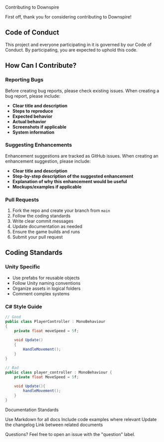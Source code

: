  Contributing to Downspire

First off, thank you for considering contributing to Downspire! 

## Code of Conduct

This project and everyone participating in it is governed by our Code of Conduct. By participating, you are expected to uphold this code.

## How Can I Contribute?

### Reporting Bugs

Before creating bug reports, please check existing issues. When creating a bug report, please include:

- **Clear title and description**
- **Steps to reproduce**
- **Expected behavior**
- **Actual behavior**
- **Screenshots if applicable**
- **System information**

### Suggesting Enhancements

Enhancement suggestions are tracked as GitHub issues. When creating an enhancement suggestion, please include:

- **Clear title and description**
- **Step-by-step description of the suggested enhancement**
- **Explanation of why this enhancement would be useful**
- **Mockups/examples if applicable**

### Pull Requests

1. Fork the repo and create your branch from `main`
2. Follow the coding standards
3. Write clear commit messages
4. Update documentation as needed
5. Ensure the game builds and runs
6. Submit your pull request

## Coding Standards

### Unity Specific
- Use prefabs for reusable objects
- Follow Unity naming conventions
- Organize assets in logical folders
- Comment complex systems

### C# Style Guide
```csharp
// Good
public class PlayerController : MonoBehaviour
{
    private float moveSpeed = 5f;
    
    void Update()
    {
        HandleMovement();
    }
}

// Bad
public class player_controller : MonoBehaviour {
    private float MoveSpeed = 5f;
    
    void Update(){
        handleMovement();
    }
}
```
Documentation Standards

Use Markdown for all docs
Include code examples where relevant
Update the changelog
Link between related documents

Questions?
Feel free to open an issue with the "question" label.
